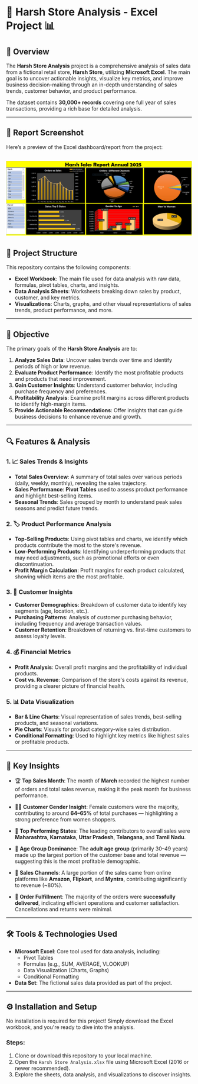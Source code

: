 # 🏪 **Harsh Store Analysis** - Excel Project 📊

## 🚀 **Overview**

The **Harsh Store Analysis** project is a comprehensive analysis of sales data from a fictional retail store, **Harsh Store**, utilizing **Microsoft Excel**. The main goal is to uncover actionable insights, visualize key metrics, and improve business decision-making through an in-depth understanding of sales trends, customer behavior, and product performance.

The dataset contains **30,000+ records** covering one full year of sales transactions, providing a rich base for detailed analysis.

---
## 📸 Report Screenshot

Here’s a preview of the Excel dashboard/report from the project:

![Harsh Store Report](Harsh_Annual_Report.PNG)
---

## 📁 **Project Structure**

This repository contains the following components:

- **Excel Workbook**: The main file used for data analysis with raw data, formulas, pivot tables, charts, and insights.
- **Data Analysis Sheets**: Worksheets breaking down sales by product, customer, and key metrics.
- **Visualizations**: Charts, graphs, and other visual representations of sales trends, product performance, and more.

---

## 🎯 **Objective**

The primary goals of the **Harsh Store Analysis** are to:

1. **Analyze Sales Data**: Uncover sales trends over time and identify periods of high or low revenue.
2. **Evaluate Product Performance**: Identify the most profitable products and products that need improvement.
3. **Gain Customer Insights**: Understand customer behavior, including purchase frequency and preferences.
4. **Profitability Analysis**: Examine profit margins across different products to identify high-margin items.
5. **Provide Actionable Recommendations**: Offer insights that can guide business decisions to enhance revenue and growth.

---

## 🔍 **Features & Analysis**

### 1. 📈 **Sales Trends & Insights**
- **Total Sales Overview**: A summary of total sales over various periods (daily, weekly, monthly), revealing the sales trajectory.
- **Sales Performance**: **Pivot Tables** used to assess product performance and highlight best-selling items.
- **Seasonal Trends**: Sales grouped by month to understand peak sales seasons and predict future trends.

### 2. 🏷️ **Product Performance Analysis**
- **Top-Selling Products**: Using pivot tables and charts, we identify which products contribute the most to the store's revenue.
- **Low-Performing Products**: Identifying underperforming products that may need adjustments, such as promotional efforts or even discontinuation.
- **Profit Margin Calculation**: Profit margins for each product calculated, showing which items are the most profitable.

### 3. 👥 **Customer Insights**
- **Customer Demographics**: Breakdown of customer data to identify key segments (age, location, etc.).
- **Purchasing Patterns**: Analysis of customer purchasing behavior, including frequency and average transaction values.
- **Customer Retention**: Breakdown of returning vs. first-time customers to assess loyalty levels.

### 4. 💰 **Financial Metrics**
- **Profit Analysis**: Overall profit margins and the profitability of individual products.
- **Cost vs. Revenue**: Comparison of the store's costs against its revenue, providing a clearer picture of financial health.

### 5. 📊 **Data Visualization**
- **Bar & Line Charts**: Visual representation of sales trends, best-selling products, and seasonal variations.
- **Pie Charts**: Visuals for product category-wise sales distribution.
- **Conditional Formatting**: Used to highlight key metrics like highest sales or profitable products.

---
## 🔑 **Key Insights**

- 🏆 **Top Sales Month**: The month of **March** recorded the highest number of orders and total sales revenue, making it the peak month for business performance.

- 👩‍🦰 **Customer Gender Insight**: Female customers were the majority, contributing to around **64–65%** of total purchases — highlighting a strong preference from women shoppers.

- 📍 **Top Performing States**: The leading contributors to overall sales were **Maharashtra**, **Karnataka**, **Uttar Pradesh**, **Telangana**, and **Tamil Nadu**.

- 👥 **Age Group Dominance**: The **adult age group** (primarily 30–49 years) made up the largest portion of the customer base and total revenue — suggesting this is the most profitable demographic.

- 🛒 **Sales Channels**: A large portion of the sales came from online platforms like **Amazon**, **Flipkart**, and **Myntra**, contributing significantly to revenue (~80%).

- 🚚 **Order Fulfillment**: The majority of the orders were **successfully delivered**, indicating efficient operations and customer satisfaction. Cancellations and returns were minimal.
  
---
## 🛠️ **Tools & Technologies Used**

- **Microsoft Excel**: Core tool used for data analysis, including:
  - Pivot Tables
  - Formulas (e.g., SUM, AVERAGE, VLOOKUP)
  - Data Visualization (Charts, Graphs)
  - Conditional Formatting
- **Data Set**: The fictional sales data provided as part of the project.
  
---
## ⚙️ **Installation and Setup**

No installation is required for this project! Simply download the Excel workbook, and you're ready to dive into the analysis.

### Steps:

1. Clone or download this repository to your local machine.
2. Open the `Harsh Store Analysis.xlsx` file using Microsoft Excel (2016 or newer recommended).
3. Explore the sheets, data analysis, and visualizations to discover insights.
